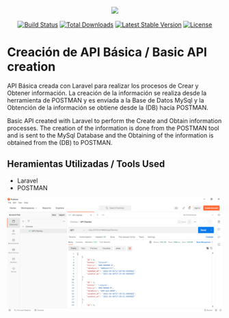 <p align="center"><a href="https://laravel.com" target="_blank"><img src="https://raw.githubusercontent.com/laravel/art/master/logo-lockup/5%20SVG/2%20CMYK/1%20Full%20Color/laravel-logolockup-cmyk-red.svg" width="400"></a></p>

<p align="center">
<a href="https://travis-ci.org/laravel/framework"><img src="https://travis-ci.org/laravel/framework.svg" alt="Build Status"></a>
<a href="https://packagist.org/packages/laravel/framework"><img src="https://img.shields.io/packagist/dt/laravel/framework" alt="Total Downloads"></a>
<a href="https://packagist.org/packages/laravel/framework"><img src="https://img.shields.io/packagist/v/laravel/framework" alt="Latest Stable Version"></a>
<a href="https://packagist.org/packages/laravel/framework"><img src="https://img.shields.io/packagist/l/laravel/framework" alt="License"></a>
</p>

# Creación de API Básica / Basic API creation

API Básica creada con Laravel para realizar los procesos de Crear y Obtener información. La creación de la información se realiza desde la herramienta de POSTMAN y es envíada a la Base de Datos MySql y la Obtención de la información se obtiene desde la (DB) hacía POSTMAN.

Basic API created with Laravel to perform the Create and Obtain information processes. The creation of the information is done from the POSTMAN tool and is sent to the MySql Database and the Obtaining of the information is obtained from the (DB) to POSTMAN.

## Heramientas Utilizadas / Tools Used
- Laravel
- POSTMAN


![](public/img/api.png)
